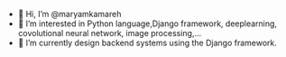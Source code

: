 - 👋 Hi, I’m @maryamkamareh
- 👀 I’m interested in Python language,Django framework, deeplearning, covolutional neural network, image processing,...
- 🌱 I’m currently design backend systems using the Django framework.

<!---
maryamkamareh/maryamkamareh is a ✨ special ✨ repository because its `README.md` (this file) appears on your GitHub profile.
You can click the Preview link to take a look at your changes.
--->
